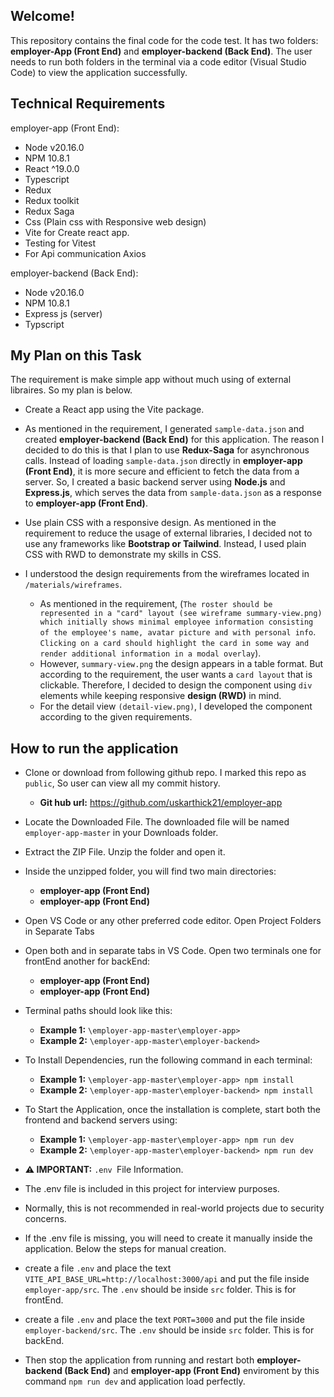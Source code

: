 ## Welcome!

This repository contains the final code for the code test.
It has two folders: **employer-App (Front End)** and **employer-backend (Back End)**.
The user needs to run both folders in the terminal via a code editor (Visual Studio Code) to view the application successfully.

## Technical Requirements

employer-app (Front End):

- Node v20.16.0
- NPM 10.8.1
- React ^19.0.0
- Typescript
- Redux
- Redux toolkit
- Redux Saga
- Css (Plain css with Responsive web design)
- Vite for Create react app.
- Testing for Vitest
- For Api communication Axios

employer-backend (Back End):

- Node v20.16.0
- NPM 10.8.1
- Express js (server)
- Typscript

## My Plan on this Task

The requirement is make simple app without much using of external libraires. So my plan is below.

- Create a React app using the Vite package.

- As mentioned in the requirement, I generated `sample-data.json` and created **employer-backend (Back End)** for this application.
  The reason I decided to do this is that I plan to use **Redux-Saga** for asynchronous calls. Instead of loading `sample-data.json` directly in **employer-app (Front End)**, it is more secure and efficient to fetch the data from a server.
  So, I created a basic backend server using **Node.js** and **Express.js**, which serves the data from `sample-data.json` as a response to **employer-app (Front End)**.

- Use plain CSS with a responsive design. As mentioned in the requirement to reduce the usage of external libraries, I decided not to use any frameworks like **Bootstrap or Tailwind**. Instead, I used plain CSS with RWD to demonstrate my skills in CSS.

- I understood the design requirements from the wireframes located in `/materials/wireframes`.
  - As mentioned in the requirement, (`The roster should be represented in a "card" layout (see wireframe summary-view.png) which initially shows minimal employee information consisting of the employee's name, avatar picture and with personal info`. `Clicking on a card should highlight the card in some way and render additional information in a modal overlay`).
  - However, `summary-view.png` the design appears in a table format. But according to the requirement, the user wants a `card layout` that is clickable. Therefore, I decided to design the component using `div` elements while keeping responsive **design (RWD)** in mind.
  - For the detail view `(detail-view.png)`, I developed the component according to the given requirements.

## How to run the application

- Clone or download from following github repo. I marked this repo as `public`, So user can view all my commit history.
  - **Git hub url:** https://github.com/uskarthick21/employer-app
- Locate the Downloaded File. The downloaded file will be named `employer-app-master` in your Downloads folder.

- Extract the ZIP File. Unzip the folder and open it.

- Inside the unzipped folder, you will find two main directories:

  - **employer-app (Front End)**
  - **employer-app (Front End)**

- Open VS Code or any other preferred code editor. Open Project Folders in Separate Tabs
- Open both and in separate tabs in VS Code. Open two terminals one for frontEnd another for backEnd:

  - **employer-app (Front End)**
  - **employer-app (Front End)**

- Terminal paths should look like this:

  - **Example 1:** `\employer-app-master\employer-app>`
  - **Example 2:** `\employer-app-master\employer-backend>`

- To Install Dependencies, run the following command in each terminal:

  - **Example 1:** `\employer-app-master\employer-app> npm install `
  - **Example 2:** `\employer-app-master\employer-backend> npm install`

- To Start the Application, once the installation is complete, start both the frontend and backend servers using:

  - **Example 1:** `\employer-app-master\employer-app> npm run dev`
  - **Example 2:** `\employer-app-master\employer-backend> npm run dev`

- **⚠️ IMPORTANT:** `.env `File Information.
- The .env file is included in this project for interview purposes.
- Normally, this is not recommended in real-world projects due to security concerns.
- If the .env file is missing, you will need to create it manually inside the application. Below the steps for manual creation.
- create a file `.env` and place the text `VITE_API_BASE_URL=http://localhost:3000/api` and put the file inside `employer-app/src`. The `.env` should be inside `src` folder. This is for frontEnd.
- create a file `.env` and place the text `PORT=3000` and put the file inside `employer-backend/src`. The `.env` should be inside `src` folder. This is for backEnd.
- Then stop the application from running and restart both **employer-backend (Back End)** and **employer-app (Front End)** enviroment by this command `npm run dev` and application load perfectly.
